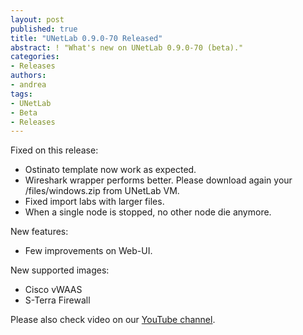 ```yaml
---
layout: post
published: true
title: "UNetLab 0.9.0-70 Released"
abstract: ! "What's new on UNetLab 0.9.0-70 (beta)."
categories:
- Releases
authors:
- andrea
tags:
- UNetLab
- Beta
- Releases
---
```

Fixed on this release:

* Ostinato template now work as expected.
* Wireshark wrapper performs better. Please download again your /files/windows.zip from UNetLab VM.
* Fixed import labs with larger files.
* When a single node is stopped, no other node die anymore.

New features:

* Few improvements on Web-UI.

New supported images:

* Cisco vWAAS
* S-Terra Firewall

Please also check video on our [YouTube channel](https://www.youtube.com/c/UnifiedNetworkingLab "UNetLab YouTube Channel").
